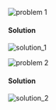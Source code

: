 ![problem 1](https://github.com/cpp-rakesh/discrete_mathematics_and_its_applications/blob/master/chapter_8_advanced_counting_techniques/8.6_applications_of_inclusion_exclusion/exercises/repo/problem_1.png)

#### Solution
![solution_1](https://github.com/cpp-rakesh/discrete_mathematics_and_its_applications/blob/master/chapter_8_advanced_counting_techniques/8.6_applications_of_inclusion_exclusion/exercises/repo/solution_1.png)

![problem 2](https://github.com/cpp-rakesh/discrete_mathematics_and_its_applications/blob/master/chapter_8_advanced_counting_techniques/8.6_applications_of_inclusion_exclusion/exercises/repo/problem_2.png)

#### Solution
![solution_2](https://github.com/cpp-rakesh/discrete_mathematics_and_its_applications/blob/master/chapter_8_advanced_counting_techniques/8.6_applications_of_inclusion_exclusion/exercises/repo/solution_2.png)
